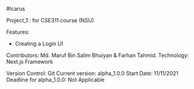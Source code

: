 #Icarus

Project_1 : for CSE311 course (NSU)

Features:
  * Creating a Login UI

Contributors: Md. Maruf Bin Salim Bhuiyan & Farhan Tahmid.
Technology: Next.js Framework

Version Control: Git
Current version: alpha_1.0.0
Start Date: 11/11/2021
Deadline for alpha_1.0.0: Not Applicable
